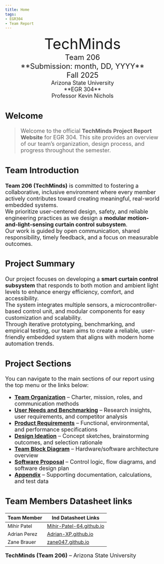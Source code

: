 ```yaml
---
title: Home
tags:
- EGR304
- Team Report
---
```

<center>
<font size="8">TechMinds<br>
<font size="5">Team 206<br>
**Submission: month, DD, YYYY**<br>
Fall 2025<br>
<font size="4">Arizona State University<br>
**EGR 304**<br>
Professor Kevin Nichols<br>
  

</center>

## Welcome 
> Welcome to the official **TechMinds Project Report Website** for EGR 304. This site provides an overview of our team’s organization, design process, and progress throughout the semester.

## Team Introduction
**Team 206 (TechMinds)** is committed to fostering a collaborative, inclusive environment where every member actively contributes toward creating meaningful, real-world embedded systems.  
We prioritize user-centered design, safety, and reliable engineering practices as we design a **modular motion-and-light-sensing curtain control subsystem**.  
Our work is guided by open communication, shared responsibility, timely feedback, and a focus on measurable outcomes.  

## Project Summary

Our project focuses on developing a **smart curtain control subsystem** that responds to both motion and ambient light levels to enhance energy efficiency, comfort, and accessibility.  
The system integrates multiple sensors, a microcontroller-based control unit, and modular components for easy customization and scalability.  
Through iterative prototyping, benchmarking, and empirical testing, our team aims to create a reliable, user-friendly embedded system that aligns with modern home automation trends.

## Project Sections
You can navigate to the main sections of our report using the top menu or the links below:

- **[Team Organization](02-Team-Organization.md)** – Charter, mission, roles, and communication methods  
- **[User Needs and Benchmarking](03-User-Needs-and-Benchmarking.md)** – Research insights, user requirements, and competitor analysis  
- **[Product Requirements](04-Product-Requirements.md)** – Functional, environmental, and performance specifications  
- **[Design Ideation](05-design-ideation.md)** – Concept sketches, brainstorming outcomes, and selection rationale  
- **[Team Block Diagram](06-team-block-diagram.md)** – Hardware/software architecture overview  
- **[Software Proposal](07-Software-Proposal.md)** – Control logic, flow diagrams, and software design plan  
- **[Appendix](Appendix/App-Team-Org.md)** – Supporting documentation, calculations, and test data

## Team Members Datasheet links

| **Team Member**        |**Ind Datasheet Links** |
| ---------------------- | -----------------------|
| Mihir Patel            | [Mihir-Patel-64.github.io](https://mihir-patel-64.github.io/mihirpatel-individual.github.io/) |
| Adrian Perez           | [Adrian-XP.github.io](https://adrian-xp.github.io/) |
| Zane Brauer            | [zane047.github.io](https://zane047.github.io/zane047_EGR304.github.io/) |


**TechMinds (Team 206)** – Arizona State University 